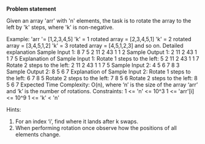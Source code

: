 **Problem statement**


Given an array 'arr' with 'n' elements, the task is to rotate the array to the left by 'k' steps, where 'k' is non-negative.



Example:
'arr '= [1,2,3,4,5]
'k' = 1  rotated array = [2,3,4,5,1]
'k' = 2  rotated array = [3,4,5,1,2]
'k' = 3  rotated array = [4,5,1,2,3] and so on.
Detailed explanation
Sample Input 1:
8
7 5 2 11 2 43 1 1
2
Sample Output 1:
2 11 2 43 1 1 7 5
Explanation of Sample Input 1:
Rotate 1 steps to the left: 5 2 11 2 43 1 1 7
Rotate 2 steps to the left: 2 11 2 43 1 1 7 5
Sample Input 2:
4
5 6 7 8
3
Sample Output 2:
8 5 6 7
Explanation of Sample Input 2:
Rotate 1 steps to the left: 6 7 8 5
Rotate 2 steps to the left: 7 8 5 6
Rotate 2 steps to the left: 8 5 6 7
Expected Time Complexity:
O(n), where ‘n’ is the size of the array ‘arr’ and ‘k’ is the number of rotations.
Constraints:
1 <= 'n' <= 10^3
1 <= 'arr'[i] <= 10^9
1 <= 'k' < 'n'


Hints:
1. For an index ‘i’, find where it lands after k swaps.
2. When performing rotation once observe how the positions of all elements change.